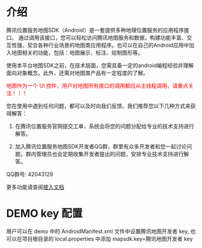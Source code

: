 # 介绍 #

腾讯位置服务地图SDK（Android）是一套提供多种地理位置服务的应用程序接口。
通过调用该接口，您可以轻松访问腾讯地图服务和数据，构建功能丰富、交互性强、契合各种行业场景的地图类应用程序。也可以在自己的Android应用中加入地图相关的功能，包括：地图展示、标注、绘制图形等。

使用本平台地图SDK之前，在技术层面，您需具备一定的android编程经验并理解面向对象概念。此外，还需对地图类产品有一定程度的了解。

<span style="color:red">地图作为一个 UI 控件，用户对地图所有接口的调用都应从主线程调用，请重点关注！！！</span>

您在使用中遇到任何问题，都可以及时向我们反馈。我们推荐您以下几种方式来获得解答：

1. 在腾讯位置服务官网提交工单，系统会将您的问题分配给专业的技术支持进行解答。

2. 加入腾讯位置服务地图SDK开发者QQ群，群里有众多开发者和您一起讨论问题，群内管理员也会定期收集开发者提出的问题，安排专业技术支持进行解答。

QQ群号: 42043129

更多功能请查阅[接入文档](https://tencentlbs.github.io/TencentMapDemo_Android/)

# DEMO key 配置
用户可以在 demo 中的 AndroidManifest.xml 文件中设置腾讯地图开发者 key, 也可以在项目根目录的 local.properties 中添加 mapsdk.key=腾讯地图开发者 key